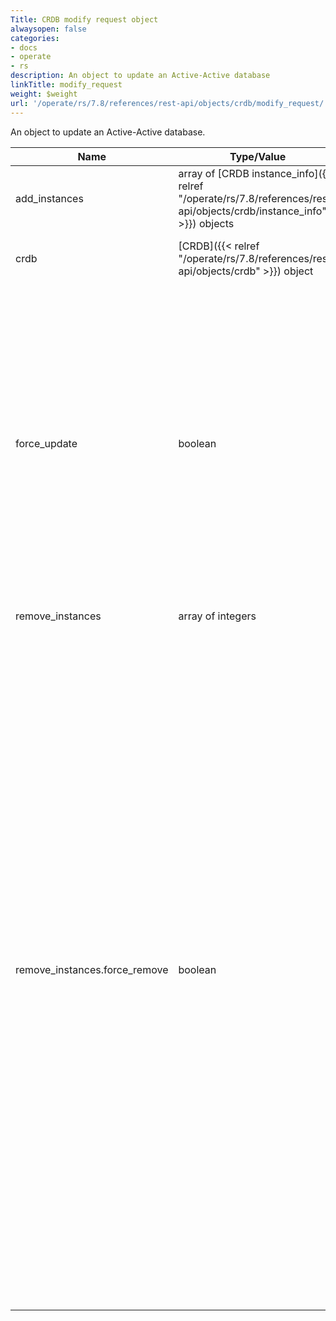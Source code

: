 ```yaml
---
Title: CRDB modify request object
alwaysopen: false
categories:
- docs
- operate
- rs
description: An object to update an Active-Active database
linkTitle: modify_request
weight: $weight
url: '/operate/rs/7.8/references/rest-api/objects/crdb/modify_request/'
---
```


An object to update an Active-Active database.

| Name | Type/Value | Description |
|------|------------|-------------|
| add_instances | array of [CRDB instance_info]({{< relref "/operate/rs/7.8/references/rest-api/objects/crdb/instance_info" >}}) objects | List of new CRDB instances |
| crdb | [CRDB]({{< relref "/operate/rs/7.8/references/rest-api/objects/crdb" >}}) object | An object that represents an Active-Active database |
| force_update | boolean | (Warning: This flag can cause unintended and dangerous changes) Force the configuration update and increment the configuration version even if there is no change to the configuration parameters. If you use force, you can mistakenly cause the other instances to update to the configuration version even though it was not changed. |
| remove_instances | array of integers | List of unique instance IDs |
| remove_instances.force_remove | boolean | Force removal of instance from the Active-Active database. Before we remove an instance from an Active-Active database, all of the operations that the instance received from clients must be propagated to the other instances. This is the safe method to remove an instance from the Active-Active database. If the instance does not have connectivity to other instances, the propagation fails and removal fails. To remove an instance that does not have connectivity to other instances, you must use the force flag. The removed instance keeps its data and configuration for the instance. After you remove an instance by force, you must use the purge_instances API on the removed instance. |
